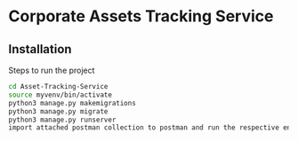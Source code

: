 # Corporate Assets Tracking Service

## Installation

Steps to run the project

```sh
cd Asset-Tracking-Service
source myvenv/bin/activate
python3 manage.py makemigrations
python3 manage.py migrate
python3 manage.py runserver
import attached postman collection to postman and run the respective endpoints
```